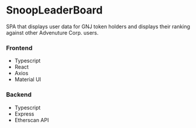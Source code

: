 # SnoopLeaderBoard

SPA that displays user data for GNJ token holders and displays their ranking against other Advenuture Corp. users.

### Frontend
- Typescript
- React
- Axios
- Material UI

### Backend
- Typescript
- Express
- Etherscan API

